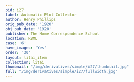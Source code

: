 ```yaml
---
pid: i27
label: Automatic Plot Collector
author: Henry Phillips
orig_pub_date: '1920'
obj_pub_date: '1920'
publisher: The Home Correspondence School
location: RBML
case: '6'
have_images: 'Yes'
order: '30'
layout: litai_item
collection: litai
thumbnail: "/img/derivatives/simple/i27/thumbnail.jpg"
full: "/img/derivatives/simple/i27/fullwidth.jpg"
---
```

